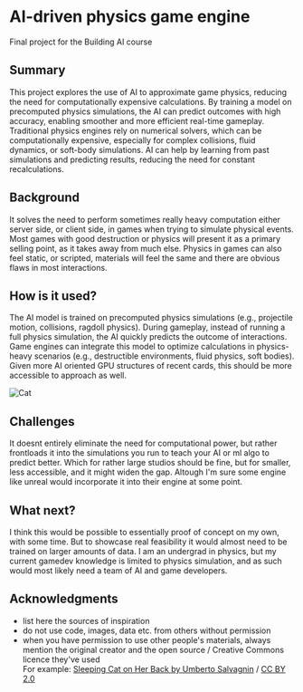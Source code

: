 # AI-driven physics game engine

Final project for the Building AI course

## Summary

This project explores the use of AI to approximate game physics, reducing the need for computationally expensive calculations. By training a model on precomputed physics simulations, the AI can predict outcomes with high accuracy, enabling smoother and more efficient real-time gameplay. Traditional physics engines rely on numerical solvers, which can be computationally expensive, especially for complex collisions, fluid dynamics, or soft-body simulations. AI can help by learning from past simulations and predicting results, reducing the need for constant recalculations.

## Background

It solves the need to perform sometimes really heavy computation either server side, or client side, in games when trying to simulate physical events. Most games with good destruction or physics will present it as a primary selling point, as it takes away from much else. Physics in games can also feel static, or scripted, materials will feel the same and there are obvious flaws in most interactions. 

## How is it used?

The AI model is trained on precomputed physics simulations (e.g., projectile motion, collisions, ragdoll physics). During gameplay, instead of running a full physics simulation, the AI quickly predicts the outcome of interactions. Game engines can integrate this model to optimize calculations in physics-heavy scenarios (e.g., destructible environments, fluid physics, soft bodies). Given more AI oriented GPU structures of recent cards, this should be more accessible to approach as well.


![Cat](https://upload.wikimedia.org/wikipedia/commons/5/5e/Sleeping_cat_on_her_back.jpg)

## Challenges

It doesnt entirely eliminate the need for computational power, but rather frontloads it into the simulations you run to teach your AI or ml algo to predict better. Which for rather large studios should be fine, but for smaller, less accessible, and it might widen the gap. Altough I'm sure some engine like unreal would incorporate it into their engine at some point.

## What next?

I think this would be possible to essentially proof of concept on my own, with some time. But to showcase real feasibility it would almost need to be trained on larger amounts of data. I am an undergrad in physics, but my current gamedev knowledge is limited to physics simulation, and as such would most likely need a team of AI and game developers.


## Acknowledgments

* list here the sources of inspiration 
* do not use code, images, data etc. from others without permission
* when you have permission to use other people's materials, always mention the original creator and the open source / Creative Commons licence they've used
  <br>For example: [Sleeping Cat on Her Back by Umberto Salvagnin](https://commons.wikimedia.org/wiki/File:Sleeping_cat_on_her_back.jpg#filelinks) / [CC BY 2.0](https://creativecommons.org/licenses/by/2.0)
